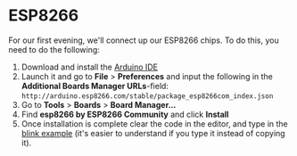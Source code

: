# ESP8266

For our first evening, we'll connect up our ESP8266 chips. To do this, you need to do the following:

1) Download and install the [Arduino IDE](https://www.arduino.cc/en/Main/Software)
2) Launch it and go to **File** > **Preferences** and input the following in the **Additional Boards Manager URLs**-field: `http://arduino.esp8266.com/stable/package_esp8266com_index.json`
3) Go to **Tools** > **Boards** > **Board Manager...**
4) Find **esp8266 by ESP8266 Community** and click **Install**
5) Once installation is complete clear the code in the editor, and type in the [blink example](blink.ino) (it's easier to understand if you type it instead of copying it).
